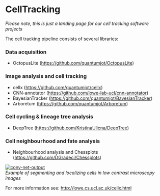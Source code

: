 # CellTracking

*Please note, this is just a landing page for our cell tracking software projects*

The cell tracking pipeline consists of several libraries:

### Data acquisition
+ OctopusLite (https://github.com/quantumjot/OctopusLite)

### Image analysis and cell tracking
+ cellx (https://github.com/quantumjot/cellx)
+ CNN-annotator (https://github.com/lowe-lab-ucl/cnn-annotator)
+ BayesianTracker (https://github.com/quantumjot/BayesianTracker)
+ Arboretum (https://github.com/quantumjot/Arboretum)

### Cell cycling & lineage tree analysis 
+ DeepTree (https://github.com/KristinaUlicna/DeepTree)

### Cell neighbourhood and fate analysis
+ Neighbourhood analysis and Chessplots (https://github.com/DGradeci/Chessplots)

[![conv-net-output](http://lowe.cs.ucl.ac.uk/images/segmentation.png)]()  
*Example of segmenting and localizing cells in low contrast microscopy images*

For more information see: http://lowe.cs.ucl.ac.uk/cellx.html
